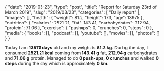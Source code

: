{
    "date": "2019-03-23",
    "type": "post",
    "title": "Report for Saturday 23rd of March 2019",
    "slug": "2019\/03\/23",
    "categories": [
        "Daily report"
    ],
    "images": [],
    "health": {
        "weight": 81.2,
        "height": 173,
        "age": 13975
    },
    "nutrition": {
        "calories": 2521.21,
        "fat": 143.41,
        "carbohydrates": 212.94,
        "protein": 71.06
    },
    "exercise": {
        "pushups": 0,
        "crunches": 0,
        "steps": 0
    },
    "media": {
        "books": [],
        "podcast": [],
        "youtube": [],
        "movies": [],
        "photos": []
    }
}

Today I am <strong>13975 days</strong> old and my weight is <strong>81.2 kg</strong>. During the day, I consumed <strong>2521.21 kcal</strong> coming from <strong>143.41 g</strong> fat, <strong>212.94 g</strong> carbohydrates and <strong>71.06 g</strong> protein. Managed to do <strong>0 push-ups</strong>, <strong>0 crunches</strong> and walked <strong>0 steps</strong> during the day which is approximately <strong>0 km</strong>.